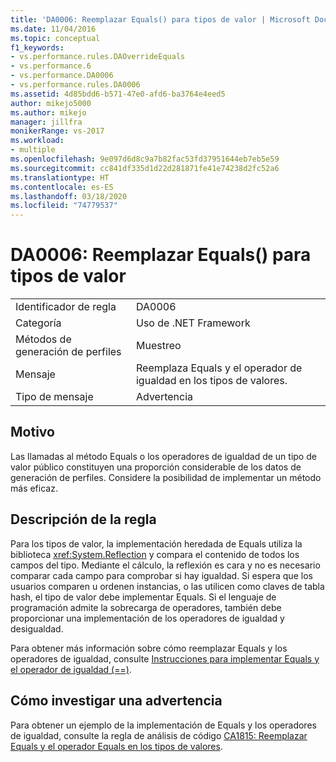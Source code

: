 ```yaml
---
title: 'DA0006: Reemplazar Equals() para tipos de valor | Microsoft Docs'
ms.date: 11/04/2016
ms.topic: conceptual
f1_keywords:
- vs.performance.rules.DAOverrideEquals
- vs.performance.6
- vs.performance.DA0006
- vs.performance.rules.DA0006
ms.assetid: 4d85bdd6-b571-47e0-afd6-ba3764e4eed5
author: mikejo5000
ms.author: mikejo
manager: jillfra
monikerRange: vs-2017
ms.workload:
- multiple
ms.openlocfilehash: 9e097d6d8c9a7b82fac53fd37951644eb7eb5e59
ms.sourcegitcommit: cc841df335d1d22d281871fe41e74238d2fc52a6
ms.translationtype: HT
ms.contentlocale: es-ES
ms.lasthandoff: 03/18/2020
ms.locfileid: "74779537"
---
```

# <a name="da0006-override-equals-for-value-types"></a>DA0006: Reemplazar Equals() para tipos de valor

|||
|-|-|
|Identificador de regla|DA0006|
|Categoría|Uso de .NET Framework|
|Métodos de generación de perfiles|Muestreo|
|Mensaje|Reemplaza Equals y el operador de igualdad en los tipos de valores.|
|Tipo de mensaje|Advertencia|

## <a name="cause"></a>Motivo
 Las llamadas al método Equals o los operadores de igualdad de un tipo de valor público constituyen una proporción considerable de los datos de generación de perfiles. Considere la posibilidad de implementar un método más eficaz.

## <a name="rule-description"></a>Descripción de la regla
 Para los tipos de valor, la implementación heredada de Equals utiliza la biblioteca <xref:System.Reflection> y compara el contenido de todos los campos del tipo. Mediante el cálculo, la reflexión es cara y no es necesario comparar cada campo para comprobar si hay igualdad. Si espera que los usuarios comparen u ordenen instancias, o las utilicen como claves de tabla hash, el tipo de valor debe implementar Equals. Si el lenguaje de programación admite la sobrecarga de operadores, también debe proporcionar una implementación de los operadores de igualdad y desigualdad.

 Para obtener más información sobre cómo reemplazar Equals y los operadores de igualdad, consulte [Instrucciones para implementar Equals y el operador de igualdad (==)](/dotnet/standard/design-guidelines/equality-operators).

## <a name="how-to-investigate-a-warning"></a>Cómo investigar una advertencia
 Para obtener un ejemplo de la implementación de Equals y los operadores de igualdad, consulte la regla de análisis de código [CA1815: Reemplazar Equals y el operador Equals en los tipos de valores](../code-quality/ca1815.md).
